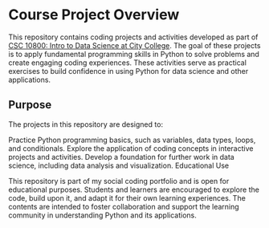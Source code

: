 # Course Project Overview

This repository contains coding projects and activities developed as part of [CSC 10800: Intro to Data Science at City College](zmuhls.github.io/ccny-data-science). The goal of these projects is to apply fundamental programming skills in Python to solve problems and create engaging coding experiences. These activities serve as practical exercises to build confidence in using Python for data science and other applications.

## Purpose

The projects in this repository are designed to:

Practice Python programming basics, such as variables, data types, loops, and conditionals.
Explore the application of coding concepts in interactive projects and activities.
Develop a foundation for further work in data science, including data analysis and visualization.
Educational Use

This repository is part of my social coding portfolio and is open for educational purposes. Students and learners are encouraged to explore the code, build upon it, and adapt it for their own learning experiences. The contents are intended to foster collaboration and support the learning community in understanding Python and its applications.
